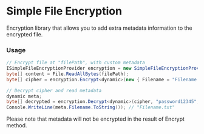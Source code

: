 # Simple File Encryption #
Encryption library that allows you to add extra metadata information to the encrypted file.

### Usage ###
```csharp
// Encrypt file at "filePath", with custom metadata
ISimpleFileEncryptionProvider encryption = new SimpleFileEncryptionProvider();
byte[] content = File.ReadAllBytes(filePath);
byte[] cipher = encryption.Encrypt<dynamic>(new { Filename = "Filename.txt" }, content, "password12345");

// Decrypt cipher and read metadata
dynamic meta;
byte[] decrypted = encryption.Decrypt<dynamic>(cipher, "password12345", out meta);
Console.WriteLine(meta.Filename.ToString()); // "Filename.txt"
```

Please note that metadata will not be encrypted in the result of Encrypt method.

